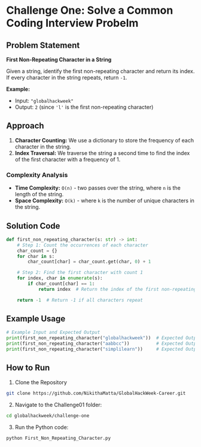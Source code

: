 # Challenge One: Solve a Common Coding Interview Probelm 

## Problem Statement

**First Non-Repeating Character in a String**

Given a string, identify the first non-repeating character and return its index. If every character in the string repeats, return `-1`.

**Example:**
- Input: `"globalhackweek"`
- Output: `2` (since `'l'` is the first non-repeating character)

## Approach
1. **Character Counting:** We use a dictionary to store the frequency of each character in the string.
2. **Index Traversal:** We traverse the string a second time to find the index of the first character with a frequency of 1.

### Complexity Analysis
- **Time Complexity:** `O(n)` - two passes over the string, where `n` is the length of the string.
- **Space Complexity:** `O(k)` - where `k` is the number of unique characters in the string.

## Solution Code

```python
def first_non_repeating_character(s: str) -> int:
    # Step 1: Count the occurrences of each character
    char_count = {}
    for char in s:
        char_count[char] = char_count.get(char, 0) + 1

    # Step 2: Find the first character with count 1
    for index, char in enumerate(s):
        if char_count[char] == 1:
            return index  # Return the index of the first non-repeating character

    return -1  # Return -1 if all characters repeat
```

## Example Usage

```python
# Example Input and Expected Output
print(first_non_repeating_character("globalhackweek"))  # Expected Output: 2
print(first_non_repeating_character("aabbcc"))          # Expected Output: -1
print(first_non_repeating_character("simplilearn"))     # Expected Output: 0
```

## How to Run

1. Clone the Repository

 ```bash
git clone https://github.com/NikithaMatta/GlobalHackWeek-Career.git
```

2. Navigate to the Challenge01 folder:

```bash
cd globalhackweek/challenge-one
```

3. Run the Python code:
```bash
python First_Non_Repeating_Character.py
```
